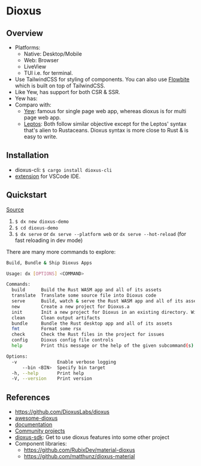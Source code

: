 # Dioxus

## Overview

- Platforms:
  - Native: Desktop/Mobile
  - Web: Browser
  - LiveView
  - TUI i.e. for terminal.
- Use TailwindCSS for styling of components. You can also use [Flowbite](https://flowbite.com/docs/components) which is built on top of TailwindCSS.
- Like Yew, has support for both CSR & SSR.
- Yew has:
- Comparo with:
  - <u>Yew</u>: famous for single page web app, whereas dioxus is for multi page web app.
  - <u>Leptos</u>: Both follow similar objective except for the Leptos' syntax that's alien to Rustaceans. Dioxus syntax is more close to Rust & is easy to write.

## Installation

- dioxus-cli: `$ cargo install dioxus-cli`
- [extension](https://marketplace.visualstudio.com/items?itemName=DioxusLabs.dioxus) for VSCode IDE.

## Quickstart

[Source](https://dioxuslabs.com/learn/0.5/getting_started)

1. `$ dx new dioxus-demo`
2. `$ cd dioxus-demo`
3. `$ dx serve` or `dx serve --platform web` or `dx serve --hot-reload` (for fast reloading in dev mode)

There are many more commands to explore:

```sh
Build, Bundle & Ship Dioxus Apps

Usage: dx [OPTIONS] <COMMAND>

Commands:
  build      Build the Rust WASM app and all of its assets
  translate  Translate some source file into Dioxus code
  serve      Build, watch & serve the Rust WASM app and all of its assets
  new        Create a new project for Dioxus.a
  init       Init a new project for Dioxus in an existing directory. Will attempt to keep your project in a good state
  clean      Clean output artifacts
  bundle     Bundle the Rust desktop app and all of its assets
  fmt        Format some rsx
  check      Check the Rust files in the project for issues
  config     Dioxus config file controls
  help       Print this message or the help of the given subcommand(s)

Options:
  -v               Enable verbose logging
      --bin <BIN>  Specify bin target
  -h, --help       Print help
  -V, --version    Print version
```

## References

- <https://github.com/DioxusLabs/dioxus>
- [awesome-dioxus](https://dioxuslabs.com/awesome/)
- [documentation](https://dioxuslabs.com/learn/0.5/)
- [Community projects](https://github.com/dioxus-community/)
- [dioxus-sdk](https://github.com/DioxusLabs/sdk): Get to use dioxus features into some other project
- Component libraries:
  - <https://github.com/RubixDev/material-dioxus>
  - <https://github.com/matthunz/dioxus-material>
